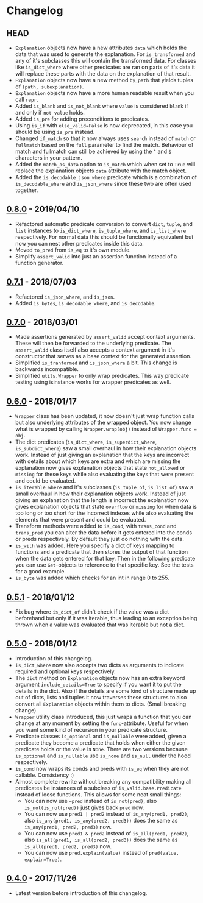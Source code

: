 # Changelog

## HEAD
- `Explanation` objects now have a new attributes `data` which holds the data
that was used to generate the explanation. For `is_transformed` and any of it's
subclasses this will contain the transformed data. For classes like
`is_dict_where` where other predicates are ran on parts of it's data it will
replace these parts with the data on the explanation of that result.
- `Explanation` objects now have a new method `by_path` that yields tuples of
`(path, subexplanation)`.
- `Explanation` objects now have a more human readable result when you call
`repr`.
- Added `is_blank` and `is_not_blank` where `value` is considered `blank` if
and only if `not value` holds.
- Added `is_pre` for adding preconditions to predicates.
- Using `is_if` with `else_valid=False` is now deprecated, in this case you
should be using `is_pre` instead.
- Changed `if_match` so that it now always uses `search` instead of `match` or
`fullmatch` based on the `full` parameter to find the match. Behaviour of match
and fullmatch can still be achieved by using the `^` and `$` characters in your
pattern.
- Added the `match_as_data` option to `is_match` which when set to `True` will
replace the explanation objects `data` attribute with the match object.
- Added the `is_decodable_json_where` predicate which is a combination of
`is_decodable_where` and `is_json_where` since these two are often used
together.

## [0.8.0](https://pypi.pthon.org/pypi/is-valid/0.8.0) - 2019/04/10
- Refactored automatic predicate conversion to convert `dict`, `tuple`, and
`list` instances to `is_dict_where`, `is_tuple_where`, and `is_list_where`
respectively. For normal data this should be functionally equivalent but now
you can nest other predicates inside this data.
- Moved `to_pred` from `is_eq` to it's own module.
- Simplify `assert_valid` into just an assertion function instead of a function
generator.

## [0.7.1](https://pypi.python.org/pypi/is-valid/0.7.1) - 2018/07/03
- Refactored `is_json_where`, and `is_json`.
- Added `is_bytes`, `is_decodable_where`, and `is_decodable`.

## [0.7.0](https://pypi.python.org/pypi/is-valid/0.7.0) - 2018/03/01
- Made assertions generated by `assert_valid` accept context arguments. These
will then be forwarded to the underlying predicate. The `assert_valid` class
itself also accepts a context argument in it's constructor that serves as a
base context for the generated assertion.
- Simplified `is_tranformed` and `is_json_where` a bit. This change is
backwards incompatible.
- Simplified `utils.Wrapper` to only wrap predicates. This way predicate
testing using isinstance works for wrapper predicates as well.

## [0.6.0](https://pypi.python.org/pypi/is-valid/0.6.0) - 2018/01/17
- `Wrapper` class has been updated, it now doesn't just wrap function calls but
also underlying attributes of the wrapped object. You now change what is
wrapped by calling `Wrapper.wrap(obj)` instead of `Wrapper.func = obj`.
- The dict predicates (`is_dict_where`, `is_superdict_where`,
`is_subdict_where`) saw a small overhaul in how their explanation objects work.
Instead of just giving an explanation that the keys are incorrect with details
about which keys are extra and which are missing the explanation now gives
explanation objects that state `not_allowed` or `missing` for these keys
while also evaluating the keys that were present and could be evaluated.
- `is_iterable_where` and it's subclasses (`is_tuple_of`, `is_list_of`) saw a
small overhaul in how their explanation objects work. Instead of just giving an
explanation that the length is incorrect the explanation now gives explanation
objects that state `overflow` or `missing` for when data is too long or too
short for the incorrect indexes while also evaluating the elements that were
present and could be evaluated.
- Transform methods were added to `is_cond`, with `trans_cond` and `trans_pred`
you can alter the data before it gets entered into the conds or preds
respectively. By default they just do nothing with the data.
- `is_with` was added. Here you specify a dict of keys mapping to functions and
a predicate that then stores the output of that function when the data gets
entered for that key. Then in the following predicate you can use `Get`-objects
to reference to that specific key. See the tests for a good example.
- `is_byte` was added which checks for an int in range 0 to 255.

## [0.5.1](https://pypi.python.org/pypi/is-valid/0.5.1) - 2018/01/12
- Fix bug where `is_dict_of` didn't check if the value was a dict beforehand
but only if it was iterable, thus leading to an exception being thrown when a
value was evaluated that was iterable but not a dict.

## [0.5.0](https://pypi.python.org/pypi/is-valid/0.5.0) - 2018/01/12
- Introduction of this changelog.
- `is_dict_where` now also accepts two dicts as arguments to indicate
required and optional keys respectively.
- The `dict` method on `Explanation` objects now has an extra keyword argument
`include_details=True` to specify if you want it to put the details in the
dict. Also if the details are some kind of structure made up out of dicts,
lists and tuples it now traverses these structures to also convert all
`Explanation` objects within them to dicts. (Small breaking change)
- `Wrapper` utility class introduced, this just wraps a function that you can
change at any moment by setting the `func`-attribute. Useful for when you want
some kind of recursion in your predicate structure.
- Predicate classes `is_optional` and `is_nullable` were added, given a
predicate they become a predicate that holds when either the given predicate
holds or the value is `None`. There are two versions because `is_optional` and
`is_nullable` use `is_none` and `is_null` under the hood respectively.
- `is_cond` now wraps its conds and preds with `is_eq` when they are not
callable. Consistency :)
- Almost complete rewrite without breaking any compatibility making all
predicates be instances of a subclass of `is_valid.base.Predicate` instead of
loose functions. This allows for some neat small things:
    - You can now use `~pred` instead of `is_not(pred)`, also
    `is_not(is_not(pred))` just gives back `pred` now.
    - You can now use `pred1 | pred2` instead of `is_any(pred1, pred2)`, also
    `is_any(pred1, is_any(pred2, pred3))` does the same as
    `is_any(pred1, pred2, pred3)` now.
    - You can now use `pred1 & pred2` instead of `is_all(pred1, pred2)`, also
    `is_all(pred1, is_all(pred2, pred3))` does the same as
    `is_all(pred1, pred2, pred3)` now.
    - You can now use `pred.explain(value)` instead of
    `pred(value, explain=True)`.

## [0.4.0](https://pypi.python.org/pypi/is-valid/0.4.0) - 2017/11/26
- Latest version before introduction of this changelog.
